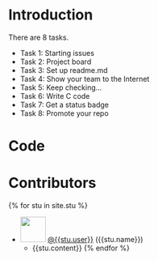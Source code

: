 # Introduction
There are 8 tasks.
-  Task 1: Starting issues
-  Task 2: Project board
-  Task 3: Set up readme.md
-  Task 4: Show your team to the Internet
-  Task 5: Keep checking...
-  Task 6: Write C code
-  Task 7: Get a status badge
-  Task 8: Promote your repo

# Code

# Contributors

{% for stu in site.stu %}
  * <img src="{{stu.image}}" style="width: 50px; height: 50px"> <a href="https://github.com/{{stu.user}}">@{{stu.user}}</a> ({{stu.name}}) 
    * {{stu.content}}
{% endfor %}
